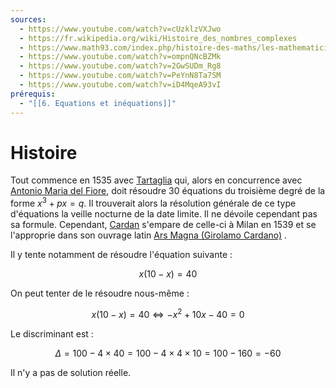 ```yaml
---
sources:
  - https://www.youtube.com/watch?v=cUzklzVXJwo
  - https://fr.wikipedia.org/wiki/Histoire_des_nombres_complexes
  - https://www.math93.com/index.php/histoire-des-maths/les-mathematiciens/163-le-conflit-tartaglia-cardan
  - https://www.youtube.com/watch?v=ompnQNcBZMk
  - https://www.youtube.com/watch?v=2GwSUDm_Rg8
  - https://www.youtube.com/watch?v=PeYnN8Ta7SM
  - https://www.youtube.com/watch?v=iD4MqeA93vI
prérequis:
  - "[[6. Equations et inéquations]]"
---
```

# Histoire

Tout commence en 1535 avec [Tartaglia](https://fr.wikipedia.org/wiki/Niccol%C3%B2_Fontana_Tartaglia) qui, alors en concurrence avec [Antonio Maria del Fiore](https://fr.wikipedia.org/wiki/Antonio_Maria_del_Fiore), doit résoudre 30 équations du troisième degré de la forme $x^3+px=q$. Il trouverait alors la résolution générale de ce type d'équations la veille nocturne de la date limite. Il ne dévoile cependant pas sa formule.
Cependant, [Cardan](https://fr.wikipedia.org/wiki/J%C3%A9r%C3%B4me_Cardan) s'empare de celle-ci à Milan en 1539 et se l'approprie dans son ouvrage latin [Ars Magna (Girolamo Cardano)](https://fr.wikipedia.org/wiki/Ars_Magna_(Girolamo_Cardano)) .

Il y tente notamment de résoudre l'équation suivante :

$$
x(10-x)=40
$$

On peut tenter de le résoudre nous-même :

$$
x(10-x)=40 \Leftrightarrow -x^2+10x-40=0
$$

Le discriminant est :

$$
\Delta = 100-4 \times 40 = 100 - 4 \times 4 \times 10 = 100 - 160 = -60
$$

Il n'y a pas de solution réelle.
